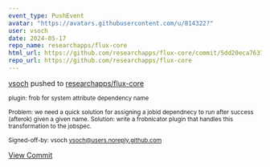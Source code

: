 ```yaml
---
event_type: PushEvent
avatar: "https://avatars.githubusercontent.com/u/814322?"
user: vsoch
date: 2024-05-17
repo_name: researchapps/flux-core
html_url: https://github.com/researchapps/flux-core/commit/5dd20eca76374628e2f473a3150bc38ae341d256
repo_url: https://github.com/researchapps/flux-core
---
```


<a href='https://github.com/vsoch' target='_blank'>vsoch</a> pushed to <a href='https://github.com/researchapps/flux-core' target='_blank'>researchapps/flux-core</a>

<small>plugin: frob for system attribute dependency name

Problem: we need a quick solution for assigning a jobid
dependnecy to run after success (afterok) given a given
name.
Solution: write a frobnicator plugin that handles this
transformation to the jobspec.

Signed-off-by: vsoch <vsoch@users.noreply.github.com></small>

<a href='https://github.com/researchapps/flux-core/commit/5dd20eca76374628e2f473a3150bc38ae341d256' target='_blank'>View Commit</a>